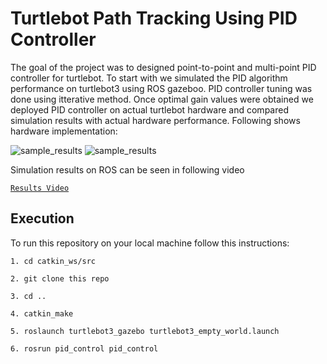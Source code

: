 # Turtlebot Path Tracking Using PID Controller

The goal of the project was to designed point-to-point and multi-point PID controller for turtlebot. To start with we simulated the PID algorithm performance on turtlebot3 using ROS gazeboo. PID controller tuning was done using itterative method. Once optimal gain values were obtained we deployed PID controller on actual turtlebot hardware and compared simulation results with actual hardware performance.
Following shows hardware implementation:

![sample_results](images/controls_gif1.gif)
![sample_results](images/controls_gif2.gif)

Simulation results on ROS can be seen in following video

[`Results Video`] 

[`Results Video`]: https://www.youtube.com/watch?v=8Y3Wkv1REyE&feature=youtu.be

## Execution

To run this repository on your local machine follow this instructions:

```
1. cd catkin_ws/src
```
```
2. git clone this repo
```
```
3. cd ..
```
```
4. catkin_make
```
```
5. roslaunch turtlebot3_gazebo turtlebot3_empty_world.launch
```
```
6. rosrun pid_control pid_control 
```



